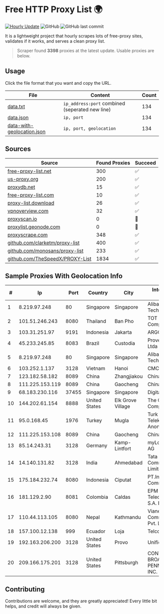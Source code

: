 
# Free HTTP Proxy List 🌍

[![Hourly Update](https://github.com/mertguvencli/http-proxy-list/actions/workflows/main.yml/badge.svg?branch=main)](https://github.com/mertguvencli/http-proxy-list/actions/workflows/main.yml)
![GitHub](https://img.shields.io/github/license/mertguvencli/http-proxy-list)
![GitHub last commit](https://img.shields.io/github/last-commit/mertguvencli/http-proxy-list)

It is a lightweight project that hourly scrapes lots of free-proxy sites, validates if it works, and serves a clean proxy list.


> Scraper found **3398** proxies at the latest update. Usable proxies are below.

## Usage

Click the file format that you want and copy the URL.


|File|Content|Count|
|----|-------|-----|
|[data.txt](https://raw.githubusercontent.com/mertguvencli/http-proxy-list/main/proxy-list/data.txt)|`ip_address:port` combined (seperated new line)|134|
|[data.json](https://raw.githubusercontent.com/mertguvencli/http-proxy-list/main/proxy-list/data.json)|`ip, port`|134|
|[data-with-geolocation.json](https://raw.githubusercontent.com/mertguvencli/http-proxy-list/main/proxy-list/data-with-geolocation.json)|`ip, port, geolocation`|134|

## Sources

|Source|Found Proxies|Succeed|
|------|-------------|-------|
|[free-proxy-list.net](https://free-proxy-list.net)|300|✅|
|[us-proxy.org](https://www.us-proxy.org)|200|✅|
|[proxydb.net](http://proxydb.net)|15|✅|
|[free-proxy-list.com](https://free-proxy-list.com/?page=&port=&type%5B%5D=http&type%5B%5D=https&up_time=0&search=Search)|10|✅|
|[proxy-list.download](https://www.proxy-list.download/HTTP)|26|✅|
|[vpnoverview.com](https://vpnoverview.com/privacy/anonymous-browsing/free-proxy-servers)|32|✅|
|[proxyscan.io](https://www.proxyscan.io)|0|🚫|
|[proxylist.geonode.com](https://proxylist.geonode.com/api/proxy-list?limit=300&page=1&sort_by=lastChecked&sort_type=desc&protocols=http,https)|0|🚫|
|[proxyscrape.com](https://api.proxyscrape.com/v2/?request=displayproxies&protocol=http&timeout=10000&country=all&ssl=all&anonymity=all)|348|✅|
|[github.com/clarketm/proxy-list](https://raw.githubusercontent.com/clarketm/proxy-list/master/proxy-list-raw.txt)|400|✅|
|[github.com/monosans/proxy-list](https://raw.githubusercontent.com/monosans/proxy-list/main/proxies/http.txt)|233|✅|
|[github.com/TheSpeedX/PROXY-List](https://raw.githubusercontent.com/TheSpeedX/PROXY-List/master/http.txt)|1834|✅|


## Sample Proxies With Geolocation Info

|#|Ip|Port|Country|City|Internet Service Provider|
|-|--|----|-------|----|-------------------------|
|1|8.219.97.248|80|Singapore|Singapore|Alibaba (US) Technology Co., Ltd.|
|2|101.51.246.243|8080|Thailand|Ban Pho|TOT Public Company Limited|
|3|103.31.251.97|9191|Indonesia|Jakarta|ARGON|
|4|45.233.245.85|8083|Brazil|Custodia|Provedor NET Mais Ltda - ME|
|5|8.219.97.248|80|Singapore|Singapore|Alibaba (US) Technology Co., Ltd.|
|6|103.252.1.137|3128|Vietnam|Hanoi|CMCMIENBAC|
|7|123.182.58.182|8089|China|Zhangjiakou|Chinanet|
|8|111.225.153.119|8089|China|Gaocheng|Chinanet|
|9|68.183.230.116|37455|Singapore|Singapore|DigitalOcean, LLC|
|10|144.202.61.154|8888|United States|Elk Grove Village|The Constant Company|
|11|95.0.168.45|1976|Turkey|Mugla|Turk Telekomunikasyon Anonim Sirketi|
|12|111.225.153.108|8089|China|Gaocheng|Chinanet|
|13|85.14.243.31|3128|Germany|Kamp-Lintfort|myLoc managed IT AG|
|14|14.140.131.82|3128|India|Ahmedabad|Tata Communications Limited|
|15|175.184.232.74|8080|Indonesia|Ciputat|PT.Indonesia Comnets Plus|
|16|181.129.2.90|8081|Colombia|Caldas|EPM Telecomunicaciones S.A. E.S.P.|
|17|110.44.113.105|8080|Nepal|Kathmandu|Vianet Communications Pvt. Ltd|
|18|157.100.12.138|999|Ecuador|Loja|Telconet S.A|
|19|192.163.206.200|3128|United States|Provo|Unified Layer|
|20|209.166.175.201|3128|United States|Pittsburgh|CONTINENTAL BROADBAND PENNSYLVANIA, INC.|



## Contributing

Contributions are welcome, and they are greatly appreciated! Every
little bit helps, and credit will always be given.

